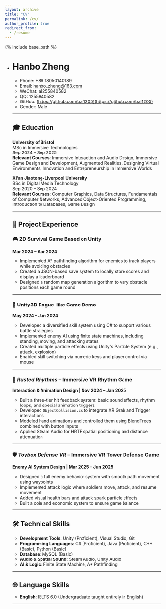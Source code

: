 ```yaml
---
layout: archive
title: "CV"
permalink: /cv/
author_profile: true
redirect_from:
  - /resume
---
```


{% include base_path %}

* # Hanbo Zheng

  - Phone: +86 18050140189  
  - Email: hanbo_zheng@163.com  
  - WeChat: a1255840582  
  - QQ: 1255840582  
  - GitHub: [https://github.com/bai1205](https://github.com/bai1205)  
  - Gender: Male  

  ---

  ## 🎓 Education

  **University of Bristol**  
  MSc in Immersive Technologies  
  Sep 2024 – Sep 2025  
  **Relevant Courses**: Immersive Interaction and Audio Design, Immersive Game Design and Development, Augmented Realities, Designing Virtual Environments, Innovation and Entrepreneurship in Immersive Worlds  

  **Xi’an Jiaotong-Liverpool University**  
  BSc in Digital Media Technology  
  Sep 2020 – Sep 2024  
  **Relevant Courses**: Computer Graphics, Data Structures, Fundamentals of Computer Networks, Advanced Object-Oriented Programming, Introduction to Databases, Game Design

  ---

  ## 💼 Project Experience

  ### 🎮 2D Survival Game Based on Unity  
  **Mar 2024 – Apr 2024**  
  - Implemented A* pathfinding algorithm for enemies to track players while avoiding obstacles  
  - Created a JSON-based save system to locally store scores and display a leaderboard  
  - Designed a random map generation algorithm to vary obstacle positions each game round  

  ---

  ### 🧩 Unity3D Rogue-like Game Demo  
  **May 2024 – Jun 2024**  
  - Developed a diversified skill system using C# to support various battle strategies  
  - Implemented enemy AI using finite state machines, including standing, moving, and attacking states  
  - Created multiple particle effects using Unity's Particle System (e.g., attack, explosion)  
  - Enabled skill switching via numeric keys and player control via mouse  

  ---

  ### 🥁 *Rusted Rhythms* – Immersive VR Rhythm Game  
  **Interaction & Animation Design | Nov 2024 – Jan 2025**  
  - Built a three-tier hit feedback system: basic sound effects, rhythm loops, and special animation triggers  
  - Developed `ObjectCollision.cs` to integrate XR Grab and Trigger interactions  
  - Modeled hand animations and controlled them using BlendTrees combined with button inputs  
  - Applied Steam Audio for HRTF spatial positioning and distance attenuation  

  ---

  ### 🛡️ *Toybox Defense VR* – Immersive VR Tower Defense Game  
  **Enemy AI System Design | Mar 2025 – Jun 2025**  
  - Designed a full enemy behavior system with smooth path movement using waypoints  
  - Implemented attack logic where soldiers move, attack, and resume movement  
  - Added visual health bars and attack spark particle effects  
  - Built a coin and economic system to ensure game balance  

  ---

  ## 🛠️ Technical Skills

  - **Development Tools**: Unity (Proficient), Visual Studio, Git  
  - **Programming Languages**: C# (Proficient), Java (Proficient), C++ (Basic), Python (Basic)  
  - **Database**: MySQL (Basic)  
  - **Audio & Spatial Sound**: Steam Audio, Unity Audio  
  - **AI & Logic**: Finite State Machine, A* Pathfinding  

  ---

  ## 🌐 Language Skills

  - **English**: IELTS 6.0 (Undergraduate taught entirely in English)

  ---
